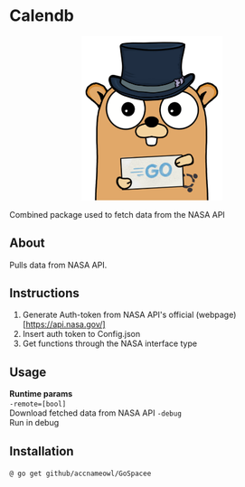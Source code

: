# Calendb

<p align="center">
    <img src="gopher_1.png" alt="gopher" width="250"/>  
</p>
Combined package used to fetch data from the NASA API

## About
Pulls data from NASA API.  

## Instructions
1. Generate Auth-token from NASA API's official (webpage)[https://api.nasa.gov/]
2. Insert auth token to Config.json
3. Get functions through the NASA interface type

## Usage
**Runtime params**  
``-remote=[bool]``  
Download fetched data from NASA API
``-debug``  
Run in debug  

## Installation
 `@ go get github/accnameowl/GoSpacee`


